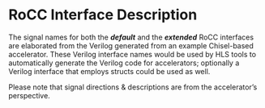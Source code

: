 # RoCC Interface Description

The signal names for both the ***default*** and the ***extended*** RoCC interfaces are elaborated from the Verilog generated from an example Chisel-based accelerator.
These Verilog interface names would be used by HLS tools to automatically generate the Verilog code for accelerators; optionally a Verilog interface that employs structs could be used as well.

<div class="warning">
Please note that signal directions & descriptions are from the accelerator’s perspective.
</div>
